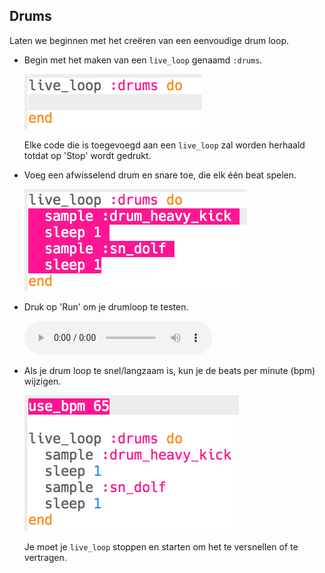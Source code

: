 ## Drums

Laten we beginnen met het creëren van een eenvoudige drum loop.

+ Begin met het maken van een `live_loop` genaamd `:drums`.
    
    ![screenshot](images/dj-drums-loop.png)
    
    Elke code die is toegevoegd aan een `live_loop` zal worden herhaald totdat op 'Stop' wordt gedrukt.

+ Voeg een afwisselend drum en snare toe, die elk één beat spelen.
    
    ![screenshot](images/dj-drums.png)

+ Druk op 'Run' om je drumloop te testen.
    
    <div id="audio-preview" class="pdf-hidden">
      <audio controls preload> <source src="resources/drums.mp3" type="audio/mpeg"> Je browser ondersteunt het element <code>audio</code> niet. </audio>
    </div>
    
+ Als je drum loop te snel/langzaam is, kun je de beats per minute (bpm) wijzigen.
    
    ![screenshot](images/dj-bpm.png)
    
    Je moet je `live_loop` stoppen en starten om het te versnellen of te vertragen.